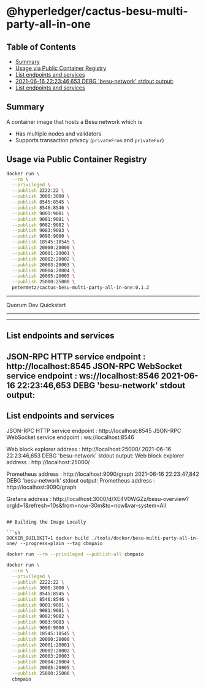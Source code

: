 # @hyperledger/cactus-besu-multi-party-all-in-one<!-- omit in toc -->

## Table of Contents<!-- omit in toc -->

- [Summary](#summary)
- [Usage via Public Container Registry](#usage-via-public-container-registry)
- [List endpoints and services](#list-endpoints-and-services)
- [2021-06-16 22:23:46,653 DEBG 'besu-network' stdout output:](#2021-06-16-222346653-debg-besu-network-stdout-output)
- [List endpoints and services](#list-endpoints-and-services-1)

## Summary

A container image that hosts a Besu network which is
- Has multiple nodes and validators
- Supports transaction privacy (`privateFrom` and `privateFor`)

## Usage via Public Container Registry

```sh
docker run \
  --rm \
  --privileged \
  --publish 2222:22 \
  --publish 3000:3000 \
  --publish 8545:8545 \
  --publish 8546:8546 \
  --publish 9001:9001 \
  --publish 9081:9081 \
  --publish 9082:9082 \
  --publish 9083:9083 \
  --publish 9090:9090 \
  --publish 18545:18545 \
  --publish 20000:20000 \
  --publish 20001:20001 \
  --publish 20002:20002 \
  --publish 20003:20003 \
  --publish 20004:20004 \
  --publish 20005:20005 \
  --publish 25000:25000 \
  petermetz/cactus-besu-multi-party-all-in-one:0.1.2
```

*************************************
Quorum Dev Quickstart
*************************************

----------------------------------
List endpoints and services
----------------------------------
JSON-RPC HTTP service endpoint      : http://localhost:8545
JSON-RPC WebSocket service endpoint : ws://localhost:8546
2021-06-16 22:23:46,653 DEBG 'besu-network' stdout output:
----------------------------------
List endpoints and services
----------------------------------
JSON-RPC HTTP service endpoint      : http://localhost:8545
JSON-RPC WebSocket service endpoint : ws://localhost:8546

Web block explorer address          : http://localhost:25000/
2021-06-16 22:23:46,653 DEBG 'besu-network' stdout output:
Web block explorer address          : http://localhost:25000/

Prometheus address                  : http://localhost:9090/graph
2021-06-16 22:23:47,842 DEBG 'besu-network' stdout output:
Prometheus address                  : http://localhost:9090/graph

Grafana address                     : http://localhost:3000/d/XE4V0WGZz/besu-overview?orgId=1&refresh=10s&from=now-30m&to=now&var-system=All

```

## Building the Image Locally

```sh
DOCKER_BUILDKIT=1 docker build ./tools/docker/besu-multi-party-all-in-one/ --progress=plain --tag cbmpaio
```

```sh
docker run --rm --privileged --publish-all cbmpaio
```

```sh
docker run \
  --rm \
  --privileged \
  --publish 2222:22 \
  --publish 3000:3000 \
  --publish 8545:8545 \
  --publish 8546:8546 \
  --publish 9001:9001 \
  --publish 9081:9081 \
  --publish 9082:9082 \
  --publish 9083:9083 \
  --publish 9090:9090 \
  --publish 18545:18545 \
  --publish 20000:20000 \
  --publish 20001:20001 \
  --publish 20002:20002 \
  --publish 20003:20003 \
  --publish 20004:20004 \
  --publish 20005:20005 \
  --publish 25000:25000 \
  cbmpaio
```
